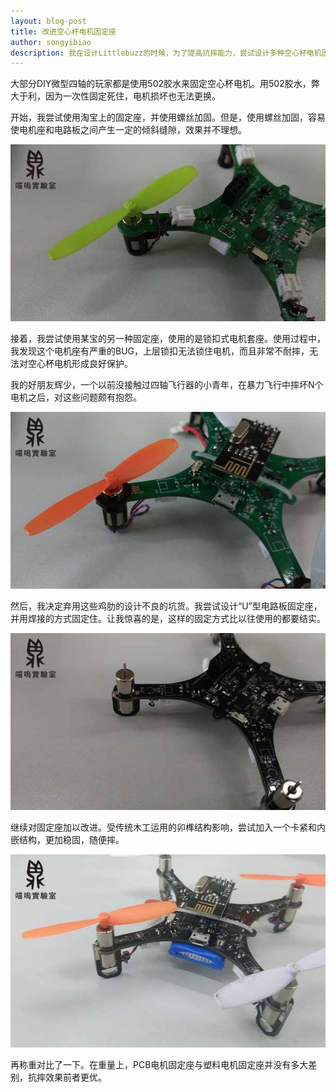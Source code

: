 ```yaml
---
layout: blog-post
title: 改进空心杯电机固定座
author: songyibiao
description: 我在设计Littlebuzz的时候，为了提高抗摔能力，尝试设计多种空心杯电机固定方法。
---
```


大部分DIY微型四轴的玩家都是使用502胶水来固定空心杯电机。用502胶水，弊大于利，因为一次性固定死住，电机损坏也无法更换。

开始，我尝试使用淘宝上的固定座，并使用螺丝加固。但是，使用螺丝加固，容易使电机座和电路板之间产生一定的倾斜缝隙，效果并不理想。

![](/img/blog/motorblock-01.jpg)

接着，我尝试使用某宝的另一种固定座，使用的是锁扣式电机套座。使用过程中，我发现这个电机座有严重的BUG，上层锁扣无法锁住电机，而且非常不耐摔，无法对空心杯电机形成良好保护。

我的好朋友辉少，一个以前没接触过四轴飞行器的小青年，在暴力飞行中摔坏N个电机之后，对这些问题颇有抱怨。

![](/img/blog/motorblock-02.jpg)

然后，我决定弃用这些鸡肋的设计不良的坑货。我尝试设计“U”型电路板固定座，并用焊接的方式固定住。让我惊喜的是，这样的固定方式比以往使用的都要结实。

![](/img/blog/motorblock-03.jpg)

继续对固定座加以改进。受传统木工运用的卯榫结构影响，尝试加入一个卡紧和内嵌结构，更加稳固，随便摔。

![](/img/blog/motorblock-04.jpg)

再称重对比了一下。在重量上，PCB电机固定座与塑料电机固定座并没有多大差别，抗摔效果前者更优。





